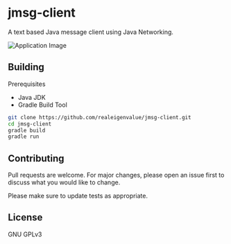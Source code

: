 # jmsg-client

A text based Java message client using Java Networking.

![Application Image](jmsg-client.png)

## Building

Prerequisites
- Java JDK
- Gradle Build Tool

```bash
git clone https://github.com/realeigenvalue/jmsg-client.git
cd jmsg-client
gradle build
gradle run
```

## Contributing
Pull requests are welcome. For major changes, please open an issue first to discuss what you would like to change.

Please make sure to update tests as appropriate.

## License
GNU GPLv3
